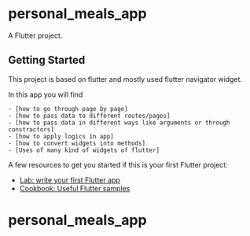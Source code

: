 # personal_meals_app

A Flutter project.

## Getting Started

This project is based on flutter and mostly used flutter navigator widget.

  In this app you will find

    - [how to go through page by page]
    - [how to pass data to different routes/pages]
    - [how to pass data in different ways like arguments or through constractors]
    - [how to apply logics in app]
    - [how to convert widgets into methods]
    - [Uses of many kind of widgets of flutter]




A few resources to get you started if this is your first Flutter project:

- [Lab: write your first Flutter app](https://flutter.dev/docs/get-started/codelab)
- [Cookbook: Useful Flutter samples](https://flutter.dev/docs/cookbook)

# personal_meals_app
